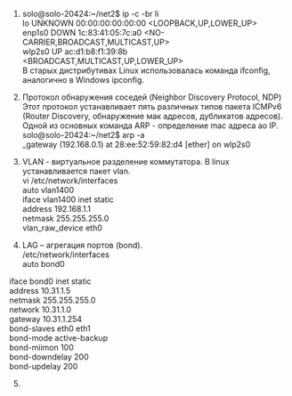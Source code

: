 1. solo@solo-20424:~/net2$ ip -c -br li  
   lo               UNKNOWN        00:00:00:00:00:00 <LOOPBACK,UP,LOWER_UP>   
   enp1s0           DOWN           1c:83:41:05:7c:a0 <NO-CARRIER,BROADCAST,MULTICAST,UP>   
   wlp2s0           UP             ac:d1:b8:f1:39:8b <BROADCAST,MULTICAST,UP,LOWER_UP>  
В старых дистрибутивах Linux использовалась команда ifconfig, аналогично в Windows ipconfig.  

2. Протокол обнаружения соседей (Neighbor Discovery Protocol, NDP) Этот протокол устанавливает пять различных типов пакета ICMPv6 (Router Discovery, обнаружение мак адресов, дубликатов адресов). Одной из основных команда ARP -  определение mac адреса ао IP.  
   solo@solo-20424:~/net2$ arp -a  
_gateway (192.168.0.1) at 28:ee:52:59:82:d4 [ether] on wlp2s0  

3. VLAN - виртуальное разделение коммутатора. В linux устанавливается пакет vlan.  
   vi /etc/network/interfaces  
   auto vlan1400  
   iface vlan1400 inet static  
      address 192.168.1.1  
      netmask 255.255.255.0  
      vlan_raw_device eth0  
      
4. LAG – агрегация портов (bond).  
   /etc/network/interfaces  
   auto bond0  

iface bond0 inet static  
    address 10.31.1.5  
    netmask 255.255.255.0  
    network 10.31.1.0  
    gateway 10.31.1.254  
    bond-slaves eth0 eth1  
    bond-mode active-backup  
    bond-miimon 100  
    bond-downdelay 200  
    bond-updelay 200  
    
 5. 
   

